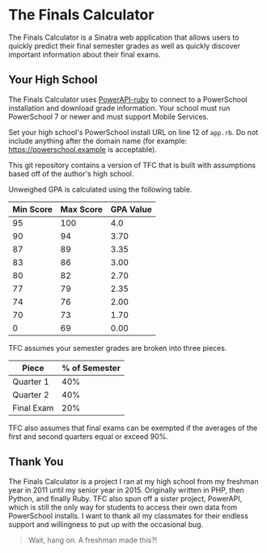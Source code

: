 The Finals Calculator
======================
The Finals Calculator is a Sinatra web application that allows users to quickly
predict their final semester grades as well as quickly discover important information
about their final exams.

Your High School
-----------------
The Finals Calculator uses [PowerAPI-ruby](https://github.com/powerapi/powerapi-ruby)
to connect to a PowerSchool installation and download grade information. Your school
must run PowerSchool 7 or newer and must support Mobile Services.

Set your high school's PowerSchool install URL on line 12 of `app.rb`. Do not
include anything after the domain name (for example: https://powerschool.example
is acceptable).

This git repository contains a version of TFC that is built with assumptions based
off of the author's high school.

Unweighed GPA is calculated using the following table.

Min Score | Max Score | GPA Value
----------|-----------|-----------
95        | 100       | 4.0
90        | 94        | 3.70
87        | 89        | 3.35
83        | 86        | 3.00
80        | 82        | 2.70
77        | 79        | 2.35
74        | 76        | 2.00
70        | 73        | 1.70
0         | 69        | 0.00

TFC assumes your semester grades are broken into three pieces.

Piece      | % of Semester
-----------|---------------
Quarter 1  | 40%
Quarter 2  | 40%
Final Exam | 20%

TFC also assumes that final exams can be exempted if the averages of the first
and second quarters equal or exceed 90%.

Thank You
-----------
The Finals Calculator is a project I ran at my high school from my freshman year
in 2011 until my senior year in 2015. Originally written in PHP, then Python, and
finally Ruby. TFC also spun off a sister project, PowerAPI, which is still the only
way for students to access their own data from PowerSchool installs. I want to thank
all my classmates for their endless support and willingness to put up with the
occasional bug.

> Wait, hang on. A freshman made this?!
